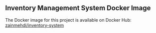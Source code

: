 ## Inventory Management System Docker Image

The Docker image for this project is available on Docker Hub: [zainmehdi/inventory-system](https://hub.docker.com/r/zainmehdi/inventory-system)